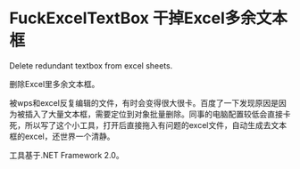 # FuckExcelTextBox 干掉Excel多余文本框

Delete redundant textbox from excel sheets.

删除Excel里多余文本框。

被wps和excel反复编辑的文件，有时会变得很大很卡。百度了一下发现原因是因为被插入了大量文本框，需要定位到对象批量删除。同事的电脑配置较低会直接卡死，所以写了这个小工具，打开后直接拖入有问题的excel文件，自动生成去文本框的excel，还世界一个清静。

工具基于.NET Framework 2.0。